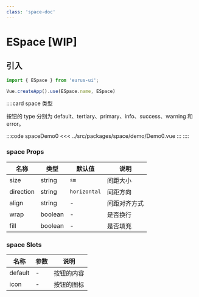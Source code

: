 ```yaml
---
class: 'space-doc'
---
```

# ESpace [WIP]

## 引入

```javascript
import { ESpace } from 'eurus-ui';

Vue.createApp().use(ESpace.name, ESpace)
```
::::card  space 类型

按钮的 type 分别为 default、tertiary、primary、info、success、warning 和 error。

:::code spaceDemo0
<<< ../src/packages/space/demo/Demo0.vue
:::
::::

### space Props

| 名称 | 类型 | 默认值 | 说明 |
| --- | --- | --- | --- | 
| size | string | `sm` | 间距大小 |
| direction | string | `horizontal` | 间距方向 |
| align | string | - | 间距对齐方式 |
| wrap | boolean | - | 是否换行 |
| fill | boolean | - | 是否填充 |



###  space Slots

| 名称    | 参数 | 说明       |
| ------- | ---- | ---------- |
| default | -    | 按钮的内容 |
| icon    | -    | 按钮的图标 |
